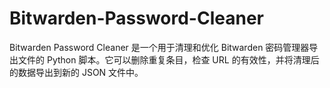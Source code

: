 # Bitwarden-Password-Cleaner
Bitwarden Password Cleaner 是一个用于清理和优化 Bitwarden 密码管理器导出文件的 Python 脚本。它可以删除重复条目，检查 URL 的有效性，并将清理后的数据导出到新的 JSON 文件中。
